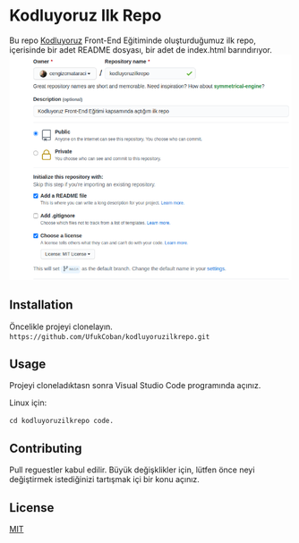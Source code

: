 # Kodluyoruz Ilk Repo
Bu repo [Kodluyoruz](http://kodluyoruz.com) Front-End Eğitiminde oluşturduğumuz ilk repo, içerisinde bir adet README dosyası, bir adet de index.html barındırıyor.
![](github.png)


## Installation

Öncelikle projeyi clonelayın. 
```https://github.com/UfukCoban/kodluyoruzilkrepo.git```

## Usage

Projeyi  cloneladıktasn sonra Visual Studio Code programında açınız.

Linux için:

`
cd kodluyoruzilkrepo
code.
`

## Contributing

Pull reguestler kabul edilir. Büyük değişklikler için, lütfen önce neyi değiştirmek istediğinizi tartışmak içi bir konu açınız.

## License

[MIT](LICENSE)
